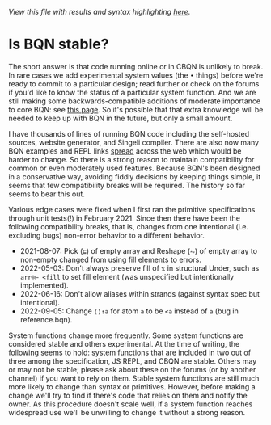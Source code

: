 *View this file with results and syntax highlighting [here](https://mlochbaum.github.io/BQN/commentary/stability.html).*

# Is BQN stable?

The short answer is that code running online or in CBQN is unlikely to break. In rare cases we add experimental system values (the `•` things) before we're ready to commit to a particular design; read further or check on the forums if you'd like to know the status of a particular system function. And we are still making some backwards-compatible additions of moderate importance to core BQN: see [this page](https://topanswers.xyz/apl?q=1888). So it's possible that that extra knowledge will be needed to keep up with BQN in the future, but only a small amount.

I have thousands of lines of running BQN code including the self-hosted sources, website generator, and Singeli compiler. There are also now many BQN examples and REPL links [spread](../community/README.md) across the web which would be harder to change. So there is a strong reason to maintain compatibility for common or even moderately used features. Because BQN's been designed in a conservative way, avoiding fiddly decisions by keeping things simple, it seems that few compatibility breaks will be required. The history so far seems to bear this out.

Various edge cases were fixed when I first ran the primitive specifications through unit tests(!) in February 2021. Since then there have been the following compatibility breaks, that is, changes from one intentional (i.e. excluding bugs) non-error behavior to a different behavior.
- 2021-08-07: Pick (`⊑`) of empty array and Reshape (`⥊`) of empty array to non-empty changed from using fill elements to errors.
- 2022-05-03: Don't always preserve fill of `𝕩` in structural Under, such as `arr⌾⊢ <fill` to set fill element (was unspecified but intentionally implemented).
- 2022-06-16: Don't allow aliases within strands (against syntax spec but intentional).
- 2022-09-05: Change `⟨⟩↕a` for atom `a` to be `<a` instead of `a` (bug in reference.bqn).

System functions change more frequently. Some system functions are considered stable and others experimental. At the time of writing, the following seems to hold: system functions that are included in two out of three among the specification, JS REPL, and CBQN are stable. Others may or may not be stable; please ask about these on the forums (or by another channel) if you want to rely on them. Stable system functions are still much more likely to change than syntax or primitives. However, before making a change we'll try to find if there's code that relies on them and notify the owner. As this procedure doesn't scale well, if a system function reaches widespread use we'll be unwilling to change it without a strong reason.
